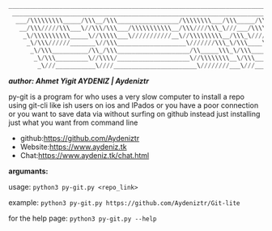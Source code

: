 ```python
____________________________________________________________________________        
 ____________________________________________________________________________       
  ___/\\\\\\\\\_____/\\\__/\\\_________________/\\\\\\\\___/\\\_____/\\\______      
   __/\\\/////\\\___\//\\\/\\\___/\\\\\\\\\\\__/\\\////\\\_\///___/\\\\\\\\\\\_     
    _\/\\\\\\\\\\_____\//\\\\\___\///////////__\//\\\\\\\\\__/\\\_\////\\\////__    
     _\/\\\//////_______\//\\\___________________\///////\\\_\/\\\____\/\\\______   
      _\/\\\__________/\\_/\\\____________________/\\_____\\\_\/\\\____\/\\\_/\\__  
       _\/\\\_________\//\\\\/____________________\//\\\\\\\\__\/\\\____\//\\\\\___ 
        _\///___________\////_______________________\////////___\///______\/////____
``` 
___author: Ahmet Yigit AYDENIZ | Aydeniztr___
 
 py-git is a program for who uses a very slow computer to install a repo using git-cli 
 like ish users on ios and IPados or you have a poor connection or you want to save data
 via without surfing on github instead just installing just what you want from command line
 
- github:https://github.com/Aydeniztr
- Website:https://www.aydeniz.tk
- Chat:https://www.aydeniz.tk/chat.html
 
 __argumants:__
 
 usage:
`python3 py-git.py <repo_link>`
 
 example:
`python3 py-git.py https://github.com/Aydeniztr/Git-lite`
 
 
 for the help page:
 `python3 py-git.py --help`

